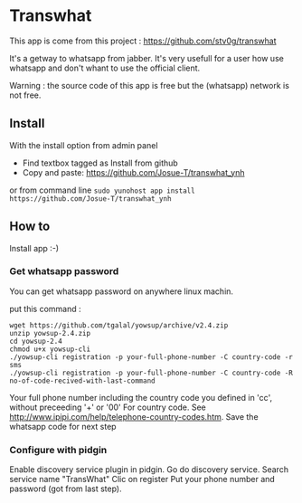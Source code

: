 # Transwhat #

This app is come from this project : https://github.com/stv0g/transwhat

It's a getway to whatsapp from jabber. It's very usefull for a user how use whatsapp and don't whant to use the official client.

Warning : the source code of this app is free but the (whatsapp) network is not free.

## Install ##

With the install option from admin panel
- Find textbox tagged as Install from github
- Copy and paste: https://github.com/Josue-T/transwhat_ynh

or from command line `sudo yunohost app install https://github.com/Josue-T/transwhat_ynh`

## How to ##

Install app :-)

### Get whatsapp password ###

You can get whatsapp password on anywhere linux machin.

put this command :
```
wget https://github.com/tgalal/yowsup/archive/v2.4.zip
unzip yowsup-2.4.zip
cd yowsup-2.4
chmod u+x yowsup-cli
./yowsup-cli registration -p your-full-phone-number -C country-code -r sms
./yowsup-cli registration -p your-full-phone-number -C country-code -R no-of-code-recived-with-last-command
```
Your full phone number including the country code you defined in 'cc', without preceeding '+' or '00'
For country code. See http://www.ipipi.com/help/telephone-country-codes.htm.
Save the whatsapp code for next step


### Configure with pidgin ###

Enable discovery service plugin in pidgin.
Go do discovery service.
Search service name "TransWhat"
Clic on register
Put your phone number and password (got from last step).